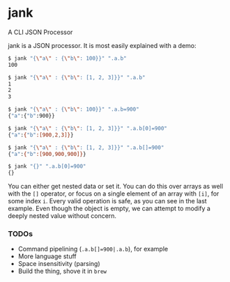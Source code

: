 # jank
A CLI JSON Processor

jank is a JSON processor. It is most easily explained with a demo:

```bash
$ jank "{\"a\" : {\"b\": 100}}" ".a.b"
100

$ jank "{\"a\" : {\"b\": [1, 2, 3]}}" ".a.b"
1
2
3

$ jank "{\"a\" : {\"b\": 100}}" ".a.b=900"
{"a":{"b":900}}

$ jank "{\"a\" : {\"b\": [1, 2, 3]}}" ".a.b[0]=900"
{"a":{"b":[900,2,3]}}

$ jank "{\"a\" : {\"b\": [1, 2, 3]}}" ".a.b[]=900"
{"a":{"b":[900,900,900]}}

$ jank "{}" ".a.b[0]=900"
{}
```

You can either get nested data or set it. You can do this over arrays as well with the `[]` operator, or focus on a single element of an array with `[i]`, for some index `i`. Every valid operation is safe, as you can see in the last example. Even though the object is empty, we can attempt to modify a deeply nested value without concern.

### TODOs

- Command pipelining (`.a.b[]=900|.a.b`), for example
- More language stuff
- Space insensitivity (parsing)
- Build the thing, shove it in `brew`
